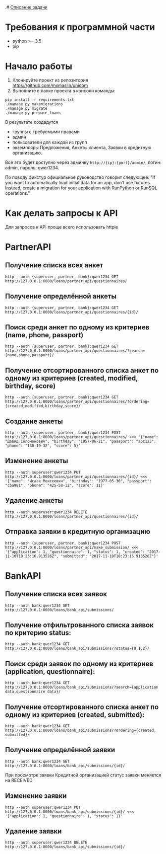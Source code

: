 .# [Описание задачи](https://github.com/mxmaslin/Test-tasks/blob/master/descriptions/tests/groups_permissions.md "Описание задачи на создание групп и прав")

# Требования к программной части

- python >= 3.5
- pip

# Начало работы

1. Клонируйте проект из репозитория https://github.com/mxmaslin/unicom
2. Выполните в папке проекта в консоли команды:

```
pip install -r requirements.txt
./manage.py makemigrations
./manage.py migrate
./manage.py prepare_loans
```

В результате создадутся

- группы с требуемыми правами
- админ
- пользователи для каждой из групп
- экземпляры Предложения, Анкеты клиента, Заявки в кредитную организацию.

Всё это будет доступно через админку `http://{ip}:{port}/admin/`, логин: admin, пароль: qwer1234.

По поводу фикстур официальное руководство говорит следующее: "If you want to automatically load initial data for an app, don’t use fixtures. Instead, create a migration for your application with RunPython or RunSQL operations."

# Как делать запросы к API

Для запросов к API проще всего использовать httpie

# PartnerAPI

## Получение списка всех анкет

    http --auth {superuser, partner, bank}:qwer1234 GET http://127.0.0.1:8000/loans/partner_api/questionnaires/

## Получение определённой анкеты

    http --auth {superuser, partner, bank}:qwer1234 GET http://127.0.0.1:8000/loans/partner_api/questionnaires/{id}/

## Поиск среди анкет по одному из критериев (name, phone, passport)

    http --auth {superuser, partner, bank}:qwer1234 GET http://127.0.0.1:8000/loans/partner_api/questionnaires/?search={name,phone,passport}/

## Получение отсортированного списка анкет по одному из критериев (created, modified, birthday, score)

    http --auth {superuser, partner, bank}:qwer1234 GET http://127.0.0.1:8000/loans/partner_api/questionnaires/?ordering={created,modified,birthday,score}/

## Создание анкеты

    http --auth {superuser, partner, bank}:qwer1234 POST http://127.0.0.1:8000/loans/partner_api/questionnaires/ <<< '{"name": "Давид Соломонович", "birthday": "1957-06-21", "passport": "abc123", "phone": "130-19-32", "score": 5}'

## Изменение анкеты

    http --auth superuser:qwer1234 PUT http://127.0.0.1:8000/loans/partner_api/questionnaires/{id}/ <<< '{"name": "Исаак Моисеевич", "birthday": "1977-05-30", "passport": "cba981", "phone": "425-58-12", "score": 11}'

## Удаление анкеты

    http --auth superuser:qwer1234 DELETE http://127.0.0.1:8000/loans/partner_api/questionnaires/{id}/

## Отправка заявки в кредитную организацию

    http --auth {superuser, partner, bank}:qwer1234 POST http://127.0.0.1:8000/loans/partner_api/make_submission/ <<< '{"application": 1, "questionnaire": 1, "status": 1, "created": "2017-11-10T18:23:16.913526Z", "submitted": "2017-11-10T18:23:16.913526Z"}'

# BankAPI

## Получение списка всех заявок

    http --auth bank:qwer1234 GET http://127.0.0.1:8000/loans/bank_api/submissions/

## Получение отфильтрованного списка заявок по критерию status:
    
    http --auth bank:qwer1234 GET http://127.0.0.1:8000/loans/bank_api/submissions/?status={0,1,2}/

## Поиск среди заявок по одному из критериев (application, questionnaire):
    
    http --auth bank:qwer1234 GET http://127.0.0.1:8000/loans/bank_api/submissions/?search={application data,questionnaire data}/

## Получение отсортированного списка анкет по одному из критериев (created, submitted):

    http --auth bank:qwer1234 GET http://127.0.0.1:8000/loans/bank_api/submissions/?ordering={created, submitted}/

## Получение определённой заявки

    http --auth bank:qwer1234 GET http://127.0.0.1:8000/loans/bank_api/submissions/{id}/

При просмотре заявки Кредитной организацией статус заявки меняется на RECEIVED

## Изменение заявки

    http --auth superuser:qwer1234 PUT http://127.0.0.1:8000/loans/bank_api/submissions/{id}/ <<< '{"application": 1, "questionnaire": 1, "status": 1}'

## Удаление заявки

    http --auth superuser:qwer1234 DELETE http://127.0.0.1:8000/loans/bank_api/submissions/{id}/